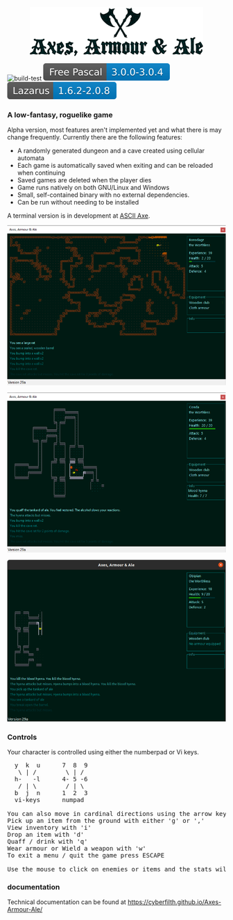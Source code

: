 <p align="center">
  <img width="400" height="113" src="GITscreenshots/Logo.png">
</p>

![build-test](https://github.com/cyberfilth/Axes-Armour-Ale/workflows/build-test/badge.svg)     ![Free Pascal](GITscreenshots/fpc.svg)      ![Lazarus](GITscreenshots/lazarus.svg)

### A low-fantasy, roguelike game

Alpha version, most features aren't implemented yet and what there is may change frequently. Currently there are the following features:
 - A randomly generated dungeon and a cave created using cellular automata
 - Each game is automatically saved when exiting and can be reloaded when continuing
 - Saved games are deleted when the player dies
 - Game runs natively on both GNU/Linux and Windows
 - Small, self-contained binary with no external dependencies.
 - Can be run without needing to be installed

A terminal version is in development at [ASCII Axe](https://github.com/cyberfilth/ASCII-axe).

![Cave screenshot](GITscreenshots/windows_screenshot1.png)

![Dungeon screenshot](GITscreenshots/windows_screenshot2.png)

![Dungeon screenshot](GITscreenshots/linux_screenshot1.png)


### Controls
Your character is controlled using either the numberpad or Vi keys.
<pre>
  y  k  u      7  8  9
   \ | /        \ | /
  h-   -l      4- 5 -6
   / | \        / | \
  b  j  n      1  2  3
  vi-keys      numpad

You can also move in cardinal directions using the arrow keys.
Pick up an item from the ground with either 'g' or ','
View inventory with 'i'
Drop an item with 'd'
Quaff / drink with 'q'
Wear armour or Wield a weapon with 'w'
To exit a menu / quit the game press ESCAPE

Use the mouse to click on enemies or items and the stats will display in the info box
</pre>

### documentation
Technical documentation can be found at https://cyberfilth.github.io/Axes-Armour-Ale/
